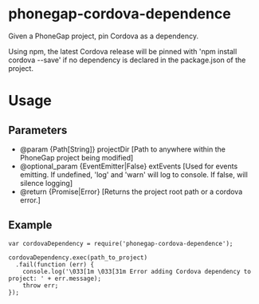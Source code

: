 # phonegap-cordova-dependence
Given a PhoneGap project, pin Cordova as a dependency.

Using npm, the latest Cordova release will be pinned with 'npm install cordova --save' if no dependency is declared in the package.json of the project. 

# Usage
## Parameters
 * @param  {Path[String]} projectDir [Path to anywhere within the PhoneGap project being modified]
 * @optional_param  {EventEmitter|False} extEvents   [Used for events emitting. If undefined, 'log' and 'warn' will log to console. If false, will silence logging]
 * @return {Promise|Error}            [Returns the project root path or a cordova error.]

## Example
```
var cordovaDependency = require('phonegap-cordova-dependence');

cordovaDependency.exec(path_to_project)
  .fail(function (err) {
    console.log('\033[1m \033[31m Error adding Cordova dependency to project: ' + err.message);
    throw err;
});
```
